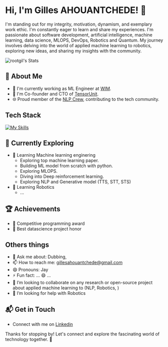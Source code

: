 # Hi, I'm Gilles AHOUANTCHEDE! 👋

I'm standing out for my integrity, motivation, dynamism, and exemplary work ethic. I'm constantly eager to learn and share my experiences. I'm passionate about software development, artificial intelligence, machine learning, data science, MLOPS, DevOps, Robotics and Quantum.
My journey involves delving into the world of applied machine learning to robotics, exploring new ideas, and sharing my insights with the community.

![rootgil's Stats](https://github-readme-stats.vercel.app/api?username=rootgil&theme=vue-dark&show_icons=true&hide_border=true&count_private=true)

## 🚀 About Me

- 🔭 I'm currently working as ML Engineer at [WIM](https://https://workinmusic.fr/).
- 🌱 I'm Co-founder and CTO of [TensorUnit](https://tensorunit.com/).
- 🌐 Proud member of the [NLP Crew](https://nlpcrew.github.io/), contributing to the tech community.


## Tech Stack
[![My Skills](https://skillicons.dev/icons?i=js,ts,pytorch,py,tensorflow,react,nestjs,nextjs,nodejs,figma,fastapi,cpp)](https://skillicons.dev)

## 🌱 Currently Exploring

- 🚀 Learning Machine learning enginering
  - Exploring top machine learning paper.
  - Building ML model from scratch with python.
  - Exploring MLOPS.
  - Diving into Deep reinforcement learning.
  - Exploring NLP and Generative model (TTS, STT, STS)
- 🚀 Learning Robotics
  - ...

## 🏆 Achievements

- 🌟 Competitive programming award
- 🌟 Best datascience project honor

## Others things
- 💬 Ask me about: Dubbing, 
- 📫 How to reach me: gillesahouantchede@gmail.com
- 😄 Pronouns: Jay 
- ⚡ Fun fact: ... 😄 ...
- 👯 I’m looking to collaborate on any research or open-source project about applied machine learning to (NLP, Robotics, )
- 🤔 I’m looking for help with Robotics

## 📬 Get in Touch

- Connect with me on [Linkedin](https://www.linkedin.com/in/gilles-ahouantchede)

Thanks for stopping by! Let's connect and explore the fascinating world of technology together. 🚀


